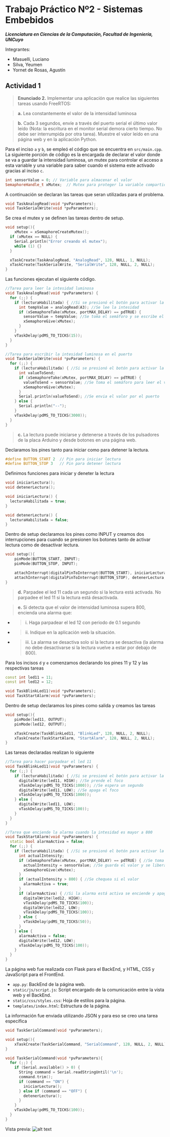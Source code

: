 # Trabajo Práctico Nº2 - Sistemas Embebidos

***Licenciatura en Ciencias de la Computación, Facultad de Ingeniería, UNCuyo***

Integrantes:
- Masuelli, Luciano
- Silva, Yeumen
- Yornet de Rosas, Agustín

## Actividad 1
> **Enunciado 2.** Implementar una aplicación que realice las siguientes tareas usando
FreeRTOS:

>**a.​** Lea constantemente el valor de la intensidad luminosa

>**b.​**​ Cada 3 segundos, envíe a través del puerto serial el último valor leído
(Nota: la escritura en el monitor serial demora cierto tiempo. No debe
ser interrumpida por otra tarea). Muestre el valor leído en una página
web y en la aplicación Python.

Para el inciso `a` y `b`, se empleó el código que se encuentra en `src/main.cpp`. La siguiente porción de código es la encargada de declarar el valor donde se va a guardar la intensidad luminosa, un mutex para controlar el acceso a esta variable y una variable para saber cuando el sistema este activado gracias al inciso `c`.

```cpp
int sensorValue = 0; // Variable para almacenar el valor
SemaphoreHandle_t xMutex;  // Mutex para proteger la variable compartida
```

A continuación se declaran las tareas que seran utilizadas para el problema.

```cpp
void TaskAnalogRead(void *pvParameters);
void TaskSerialWrite(void *pvParameters);
```

Se crea el mutex y se definen las tareas dentro de setup.

```cpp
void setup(){
    xMutex = xSemaphoreCreateMutex();
  if (xMutex == NULL) {
    Serial.println("Error creando el mutex");
    while (1) {}
  }

  xTaskCreate(TaskAnalogRead, "AnalogRead", 128, NULL, 1, NULL);
  xTaskCreate(TaskSerialWrite, "SerialWrite", 128, NULL, 2, NULL);
}
```

Las funciones ejecutan el siguiente código.

```cpp
//Tarea para leer la intesidad luminosa
void TaskAnalogRead(void *pvParameters) {
  for (;;) {
    if (lecturaHabilitada) { //Si se presionó el botón para activar la lectura
      int tempValue = analogRead(A3); //Se lee la intesidad
      if (xSemaphoreTake(xMutex, portMAX_DELAY) == pdTRUE) {
        sensorValue = tempValue; //Se toma el semáforo y se escribe el valor
        xSemaphoreGive(xMutex);
      }
    }
    vTaskDelay(pdMS_TO_TICKS(15));
  }
}

//Tarea para escribir la intesidad luminosa en el puerto
void TaskSerialWrite(void *pvParameters) {
  for (;;) {
    if (lecturaHabilitada) { //Si se presionó el botón para activar la lectura
      int valueToSend;
      if (xSemaphoreTake(xMutex, portMAX_DELAY) == pdTRUE) {
        valueToSend = sensorValue; //Se toma el semáforo para leer el valor actual de la intensidad y se guarda en una variable
        xSemaphoreGive(xMutex);
      }
      Serial.println(valueToSend); //Se envia el valor por el puerto
    } else {
      Serial.println("--");
    }
    vTaskDelay(pdMS_TO_TICKS(3000));
  }
}
```

>**c.​**​ La lectura puede iniciarse y detenerse a través de los pulsadores de la
placa Arduino y desde botones en una página web.

Declaramos los pines tanto para iniciar como para detener la lectura.

```cpp
#define BUTTON_START 2  // Pin para iniciar lectura
#define BUTTON_STOP 3   // Pin para detener lectura
```

Definimos funciones para iniciar y deneter la lectura

```cpp
void iniciarLectura();
void detenerLectura();

void iniciarLectura() {
  lecturaHabilitada = true;
}

void detenerLectura() {
  lecturaHabilitada = false;
}
```

Dentro de setup declaramos los pines como INPUT y creamos dos interrupciones para cuando se presionen los botones tanto de activar lectura como de desactivar lectura.

```cpp
void setup(){
    pinMode(BUTTON_START, INPUT);
    pinMode(BUTTON_STOP, INPUT);

    attachInterrupt(digitalPinToInterrupt(BUTTON_START), iniciarLectura, RISING);
    attachInterrupt(digitalPinToInterrupt(BUTTON_STOP), detenerLectura, RISING);
}
```

>**d.​**​ Parpadee el led 11 cada un segundo si la lectura está activada. No
parpadee el led 11 si la lectura está desactivada.

>**e.​** Si detecta que el valor de intensidad luminosa supera 800, encienda
una alarma que:

- >i.​ Haga parpadear el led 12 con periodo de 0.1 segundo

- >ii.​ Indique en la aplicación web la situación.

- >iii.​ La alarma se desactiva solo si la lectura se desactiva (la alarma
no debe desactivarse si la lectura vuelve a estar por debajo de
800).

Para los incisos `d` y `e` comenzamos declarando los pines 11 y 12 y las respectivas tareas

```cpp
const int led11 = 11;
const int led12 = 12;

void TaskBlinkLed11(void *pvParameters);
void TaskStartAlarm(void *pvParameters);
```

Dentro de setup declaramos los pines como salida y creamos las tareas

```cpp
void setup(){
    pinMode(led11, OUTPUT);
    pinMode(led12, OUTPUT);

    xTaskCreate(TaskBlinkLed11, "BlinkLed", 128, NULL, 2, NULL);
    xTaskCreate(TaskStartAlarm, "StartAlarm", 128, NULL, 2, NULL);
}
```

Las tareas declaradas realizan lo siguiente

```cpp
//Tarea para hacer parpadear el led 11
void TaskBlinkLed11(void *pvParameters) {
  for (;;) {
    if (lecturaHabilitada) { //Si se presionó el botón para activar la lectura
      digitalWrite(led11, HIGH); //Se prende el foco
      vTaskDelay(pdMS_TO_TICKS(1000)); //Se espera un segundo
      digitalWrite(led11, LOW); //Se apaga el foco
      vTaskDelay(pdMS_TO_TICKS(1000));
    } else {
      digitalWrite(led11, LOW);
      vTaskDelay(pdMS_TO_TICKS(100));
    }
  }
}

//Tarea que enciende la alarma cuando la intesidad es mayor a 800
void TaskStartAlarm(void *pvParameters) {
  static bool alarmaActiva = false;
  for (;;) {
    if (lecturaHabilitada) { //Si se presionó el botón para activar la lectura
      int actualIntensity;
      if (xSemaphoreTake(xMutex, portMAX_DELAY) == pdTRUE) { //Se toma el semáforo
        actualIntensity = sensorValue; //Se guarda el valor y se libera el semáforo
        xSemaphoreGive(xMutex);
      }
      if (actualIntensity > 800) { //Se chequea si el valor
        alarmaActiva = true;
      }
      if (alarmaActiva) { //Si la alarma está activa se enciende y apaga el led 12
        digitalWrite(led12, HIGH);
        vTaskDelay(pdMS_TO_TICKS(100));
        digitalWrite(led12, LOW);
        vTaskDelay(pdMS_TO_TICKS(100));
      } else {
        vTaskDelay(pdMS_TO_TICKS(50));
      }
    } else {
      alarmaActiva = false;
      digitalWrite(led12, LOW);
      vTaskDelay(pdMS_TO_TICKS(100));
    }
  }
}
```

La página web fue realizada con Flask para el BackEnd, y HTML, CSS y JavaScript para el FrontEnd.

- `app.py`: BackEnd de la página web.
- `static/js/script.js`: Script encargado de la comunicación entre la vista web y el BackEnd.
- `static/css/styles.css`: Hoja de estilos para la página.
- `templates/index.html`: Estructura de la página.

La información fue enviada utilizando JSON y para eso se creo una tarea específica 

```cpp
void TaskSerialCommand(void *pvParameters);

void setup(){
    xTaskCreate(TaskSerialCommand, "SerialCommand", 128, NULL, 2, NULL);
}

void TaskSerialCommand(void *pvParameters){
  for (;;) {
    if (Serial.available() > 0) {
      String command = Serial.readStringUntil('\n');
      command.trim();
      if (command == "ON") {
        iniciarLectura();
      } else if (command == "OFF") {
        detenerLectura();
      }
    }
    vTaskDelay(pdMS_TO_TICKS(100));
  }
}
```

Vista previa:
![alt text](./image.png)







